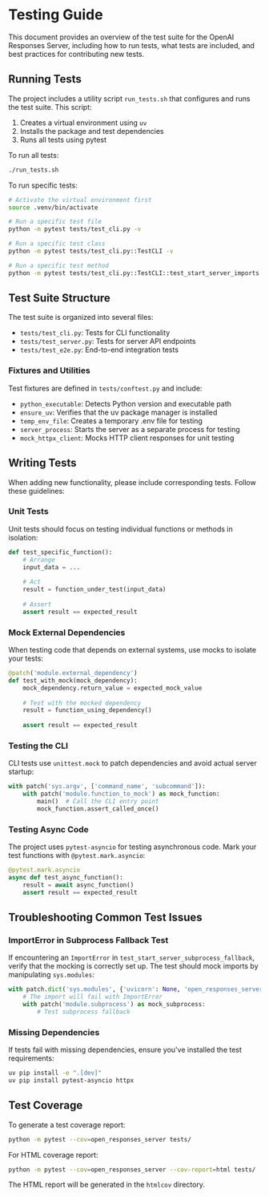 # Testing Guide

This document provides an overview of the test suite for the OpenAI Responses Server, including how to run tests, what tests are included, and best practices for contributing new tests.

## Running Tests

The project includes a utility script `run_tests.sh` that configures and runs the test suite. This script:

1. Creates a virtual environment using `uv`
2. Installs the package and test dependencies
3. Runs all tests using pytest

To run all tests:

```bash
./run_tests.sh
```

To run specific tests:

```bash
# Activate the virtual environment first
source .venv/bin/activate

# Run a specific test file
python -m pytest tests/test_cli.py -v

# Run a specific test class
python -m pytest tests/test_cli.py::TestCLI -v

# Run a specific test method
python -m pytest tests/test_cli.py::TestCLI::test_start_server_imports -v
```

## Test Suite Structure

The test suite is organized into several files:

- `tests/test_cli.py`: Tests for CLI functionality
- `tests/test_server.py`: Tests for server API endpoints
- `tests/test_e2e.py`: End-to-end integration tests

### Fixtures and Utilities

Test fixtures are defined in `tests/conftest.py` and include:

- `python_executable`: Detects Python version and executable path
- `ensure_uv`: Verifies that the uv package manager is installed
- `temp_env_file`: Creates a temporary .env file for testing
- `server_process`: Starts the server as a separate process for testing
- `mock_httpx_client`: Mocks HTTP client responses for unit testing

## Writing Tests

When adding new functionality, please include corresponding tests. Follow these guidelines:

### Unit Tests

Unit tests should focus on testing individual functions or methods in isolation:

```python
def test_specific_function():
    # Arrange
    input_data = ...
    
    # Act
    result = function_under_test(input_data)
    
    # Assert
    assert result == expected_result
```

### Mock External Dependencies

When testing code that depends on external systems, use mocks to isolate your tests:

```python
@patch('module.external_dependency')
def test_with_mock(mock_dependency):
    mock_dependency.return_value = expected_mock_value
    
    # Test with the mocked dependency
    result = function_using_dependency()
    
    assert result == expected_result
```

### Testing the CLI

CLI tests use `unittest.mock` to patch dependencies and avoid actual server startup:

```python
with patch('sys.argv', ['command_name', 'subcommand']):
    with patch('module.function_to_mock') as mock_function:
        main()  # Call the CLI entry point
        mock_function.assert_called_once()
```

### Testing Async Code

The project uses `pytest-asyncio` for testing asynchronous code. Mark your test functions with `@pytest.mark.asyncio`:

```python
@pytest.mark.asyncio
async def test_async_function():
    result = await async_function()
    assert result == expected_result
```

## Troubleshooting Common Test Issues

### ImportError in Subprocess Fallback Test

If encountering an `ImportError` in `test_start_server_subprocess_fallback`, verify that the mocking is correctly set up. The test should mock imports by manipulating `sys.modules`:

```python
with patch.dict('sys.modules', {'uvicorn': None, 'open_responses_server.server': None}):
    # The import will fail with ImportError
    with patch('module.subprocess') as mock_subprocess:
        # Test subprocess fallback
```

### Missing Dependencies

If tests fail with missing dependencies, ensure you've installed the test requirements:

```bash
uv pip install -e ".[dev]"
uv pip install pytest-asyncio httpx
```

## Test Coverage

To generate a test coverage report:

```bash
python -m pytest --cov=open_responses_server tests/
```

For HTML coverage report:

```bash
python -m pytest --cov=open_responses_server --cov-report=html tests/
```

The HTML report will be generated in the `htmlcov` directory. 